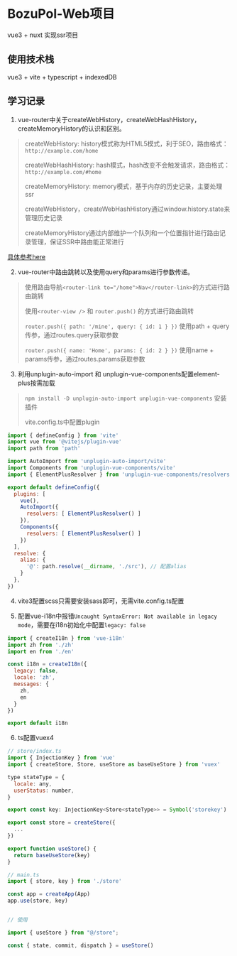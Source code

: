 # BozuPol-Web项目

vue3 + nuxt 实现ssr项目

## 使用技术栈

vue3 + vite + typescript + indexedDB

## 学习记录

1. vue-router中关于createWebHistory，createWebHashHistory， createMemoryHistory的认识和区别。  

> createWebHistory: history模式称为HTML5模式，利于SEO，路由格式：`http://example.com/home`
>
> createWebHashHistory: hash模式，hash改变不会触发请求，路由格式：`http://example.com/#home`
>
> createMemoryHistory: memory模式，基于内存的历史记录，主要处理ssr
>
> createWebHistory，createWebHashHistory通过window.history.state来管理历史记录
>
> createMemoryHistory通过内部维护一个队列和一个位置指针进行路由记录管理，保证SSR中路由能正常进行
>
[具体参考here](https://blog.csdn.net/qq_33635385/article/details/125120460)  

2. vue-router中路由跳转以及使用query和params进行参数传递。

> 使用路由导航`<router-link to="/home">Nav</router-link>`的方式进行路由跳转
>
> 使用`<router-view />` 和 `router.push()` 的方式进行路由跳转
>
> `router.push({ path: '/mine', query: { id: 1 } })` 使用path + query传参，通过routes.query获取参数
>
> `router.push({ name: 'Home', params: { id: 2 } })` 使用name + params传参，通过routes.params获取参数
>  

3. 利用unplugin-auto-import 和 unplugin-vue-components配置element-plus按需加载

> `npm install -D unplugin-auto-import unplugin-vue-components` 安装插件
>
> vite.config.ts中配置plugin
>
```javascript
import { defineConfig } from 'vite'
import vue from '@vitejs/plugin-vue'
import path from 'path'

import AutoImport from 'unplugin-auto-import/vite'
import Components from 'unplugin-vue-components/vite'
import { ElementPlusResolver } from 'unplugin-vue-components/resolvers'

export default defineConfig({
  plugins: [
    vue(),
    AutoImport({
      resolvers: [ ElementPlusResolver() ]
    }),
    Components({
      resolvers: [ ElementPlusResolver() ]
    })
  ],
  resolve: {
    alias: {
      '@': path.resolve(__dirname, './src'), // 配置alias
    }
  },
})
```

4. vite3配置scss只需要安装sass即可，无需vite.config.ts配置

5. 配置vue-i18n中报错`Uncaught SyntaxError: Not available in legacy mode`，需要在i18n初始化中配置`legacy: false`

```javascript
import { createI18n } from 'vue-i18n'
import zh from './zh'
import en from './en'

const i18n = createI18n({
  legacy: false,
  locale: 'zh',
  messages: {
    zh,
    en
  }
})

export default i18n
```

6. ts配置vuex4

```javascript
// store/index.ts
import { InjectionKey } from 'vue'  
import { createStore, Store, useStore as baseUseStore } from 'vuex'

type stateType = {
  locale: any,
  userStatus: number, 
}

export const key: InjectionKey<Store<stateType>> = Symbol('storekey')

export const store = createStore({
  ...
})

export function useStore() {
  return baseUseStore(key)
}

// main.ts
import { store, key } from './store'

const app = createApp(App)
app.use(store, key)


// 使用

import { useStore } from "@/store";

const { state, commit, dispatch } = useStore()

```
